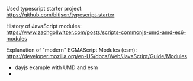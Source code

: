 

Used typescript starter project:\
https://github.com/bitjson/typescript-starter


History of JavaScript modules:\
https://www.zachgollwitzer.com/posts/scripts-commonjs-umd-amd-es6-modules

Explanation of "modern" ECMAScript Modules (esm):\
https://developer.mozilla.org/en-US/docs/Web/JavaScript/Guide/Modules


- dayjs example with UMD and esm
- 